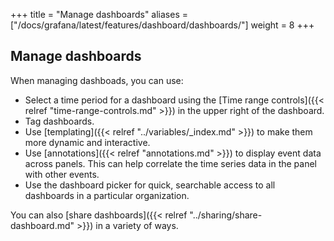+++
title = "Manage dashboards"
aliases = ["/docs/grafana/latest/features/dashboard/dashboards/"]
weight = 8
+++

## Manage dashboards

When managing dashboads, you can use:

- Select a time period for a dashboard using the [Time range controls]({{< relref "time-range-controls.md" >}}) in the upper right of the dashboard.
- Tag dashboards.
- Use [templating]({{< relref "../variables/_index.md" >}}) to make them more dynamic and interactive.
- Use [annotations]({{< relref "annotations.md" >}}) to display event data across panels. This can help correlate the time series data in the panel with other events.
- Use the dashboard picker for quick, searchable access to all dashboards in a particular organization.

You can also [share dashboards]({{< relref "../sharing/share-dashboard.md" >}}) in a variety of ways.
